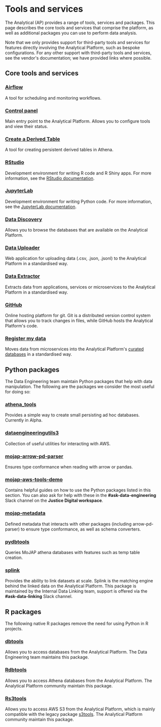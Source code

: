 # Tools and services

The Analytical (AP) provides a range of tools, services and packages. This page describes the core tools and services that comprise the platform, as well as additional packages you can use to perform data analysis.

Note that we only provides support for third-party tools and services for features directly involving the Analytical Platform, such as bespoke configurations. For any other support with third-party tools and services, see the vendor's documentation; we have provided links where possible.

## Core tools and services

### [Airflow](airflow)
A tool for scheduling and monitoring workflows.

### [Control panel](control-panel.html)
Main entry point to the Analytical Platform. Allows you to configure tools and view their status.

### [Create a Derived Table](create-a-derived-table)
A tool for creating persistent derived tables in Athena.

### [RStudio](rstudio)
Development environment for writing R code and R Shiny apps. For more information, see the [RStudio documentation](https://docs.posit.co/ide/user/).

### [JupyterLab](jupyterlab)
Development environment for writing Python code. For more information, see the [JupyterLab documentation](https://jupyterlab.readthedocs.io/en/latest/).

### [Data Discovery](../data/curated-databases/data-documentation)
Allows you to browse the databases that are available on the Analytical Platform.

### [Data Uploader](data-uploader)
Web application for uploading data (.csv, .json, .jsonl) to the Analytical Platform in a standardised way.

### [Data Extractor](https://github.com/ministryofjustice/data-engineering-data-extractor)

Extracts data from applications, services or microservices to the Analytical Platform in a standardised way.

### [GitHub](https://github.com/)

Online hosting platform for git. Git is a distributed version control system that allows you to track changes in files, while GitHub hosts the Analytical Platform's code.

### [Register my data](https://github.com/ministryofjustice/register-my-data)

Moves data from microservices into the Analytical Platform's [curated databases](../data/curated-databases) in a standardised way.

## Python packages

The Data Engineering team maintain Python packages that help with data manipulation. The following are the packages we consider the most useful for doing so:

### [athena_tools](https://github.com/moj-analytical-services/athena_tools)
Provides a simple way to create small persisting ad hoc databases. Currently in Alpha.

### [dataengineeringutils3](https://github.com/moj-analytical-services/dataengineeringutils3)
Collection of useful utilities for interacting with AWS.

### [mojap-arrow-pd-parser](https://github.com/moj-analytical-services/mojap-arrow-pd-parser)
Ensures type conformance when reading with arrow or pandas.

### [mojap-aws-tools-demo](https://github.com/moj-analytical-services/mojap-aws-tools-demo)
Contains helpful guides on how to use the Python packages listed in this section. You can also ask for help with these in the **#ask-data-engineering** Slack channel on the **Justice Digital workspace**.

### [mojap-metadata](https://github.com/moj-analytical-services/mojap-metadata)
Defined metadata that interacts with other packages (including arrow-pd-parser) to ensure type conformance, as well as schema converters.

### [pydbtools](https://github.com/moj-analytical-services/pydbtools)
Queries MoJAP athena databases with features such as temp table creation.

### [splink](https://github.com/moj-analytical-services/splink)
Provides the ability to link datasets at scale. Splink is the matching engine behind the linked data on the Analytical Platform. This package is maintained by the Internal Data Linking team, support is offered via the **#ask-data-linking** Slack channel.

## R packages

The following native R packages remove the need for using Python in R projects.

### [dbtools](https://github.com/moj-analytical-services/dbtools)
Allows you to access databases from the Analytical Platform. The Data Engineering team maintains this package.

### [Rdbtools](https://github.com/moj-analytical-services/Rdbtools)
Allows you to access Athena databases from the Analytical Platform. The Analytical Platform community maintain this package.

### [Rs3tools](https://github.com/moj-analytical-services/Rs3tools)
Allows you to access AWS S3 from the Analytical Platform, which is mainly compatible with the legacy package [s3tools](https://github.com/moj-analytical-services/s3tools). The Analytical Platform community maintain this package.
